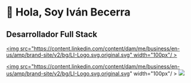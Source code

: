 # 👋 Hola, Soy Iván Becerra
## Desarrollador Full Stack 

[<img src="https://content.linkedin.com/content/dam/me/business/en-us/amp/brand-site/v2/bg/LI-Logo.svg.original.svg" width="100px"/ >](https://www.linkedin.com/in/ivan-becerra-dev/)

<a href="https://www.linkedin.com/in/ivan-becerra-dev/"><img src="https://content.linkedin.com/content/dam/me/business/en-us/amp/brand-site/v2/bg/LI-Logo.svg.original.svg" width="100px"/ ></a>
![](https://media.giphy.com/media/qgQUggAC3Pfv687qPC/giphy.gif)

<!--
**IvanBecerraA/IvanBecerraA** is a ✨ _special_ ✨ repository because its `README.md` (this file) appears on your GitHub profile.

Here are some ideas to get you started:

- 🔭 I’m currently working on ...
- 🌱 I’m currently learning ...
- 👯 I’m looking to collaborate on ...
- 🤔 I’m looking for help with ...
- 💬 Ask me about ...
- 📫 How to reach me: ...
- 😄 Pronouns: ...
- ⚡ Fun fact: ...
-->
